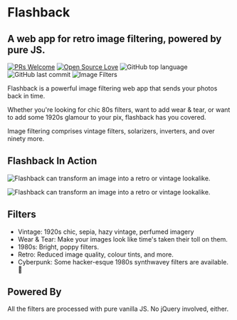 # Flashback
## A web app for retro image filtering, powered by pure JS. 
[![PRs Welcome](https://img.shields.io/badge/PRs-welcome-brightgreen.svg?style=flat-square)](http://makeapullrequest.com) 
[![Open Source Love](https://badges.frapsoft.com/os/v1/open-source.png?v=103)](https://github.com/ellerbrock/open-source-badges/)
![GitHub top language](https://img.shields.io/github/languages/top/badges/shields.svg)
![GitHub last commit](https://img.shields.io/github/last-commit/google/skia.svg)
![Image Filters]()

Flashback is a powerful image filtering web app that sends your photos back in time. 

Whether you're looking for chic 80s filters, want to add wear & tear, or want to add some 1920s glamour
to your pix, flashback has you covered.

Image filtering comprises vintage filters, solarizers, inverters, and over ninety more. 

## Flashback In Action
![Flashback can transform an image into a retro or vintage lookalike.](https://github.com/silvia-odwyer/flashback/blob/master/media/flashback-app-2.gif "Flashback can transform an image into a retro or vintage lookalike.")

![Flashback can transform an image into a retro or vintage lookalike.](https://github.com/silvia-odwyer/flashback/blob/master/media/flashback-app-city.gif "Flashback can transform an image into a retro or vintage lookalike.")

## Filters
- Vintage: 1920s chic, sepia, hazy vintage, perfumed imagery
- Wear & Tear: Make your images look like time's taken their toll on them. 
- 1980s: Bright, poppy filters.
- Retro: Reduced image quality, colour tints, and more.
- Cyberpunk: Some hacker-esque 1980s synthwavey filters are available. :eyes:

## Powered By
All the filters are processed with pure vanilla JS. No jQuery involved, either.
